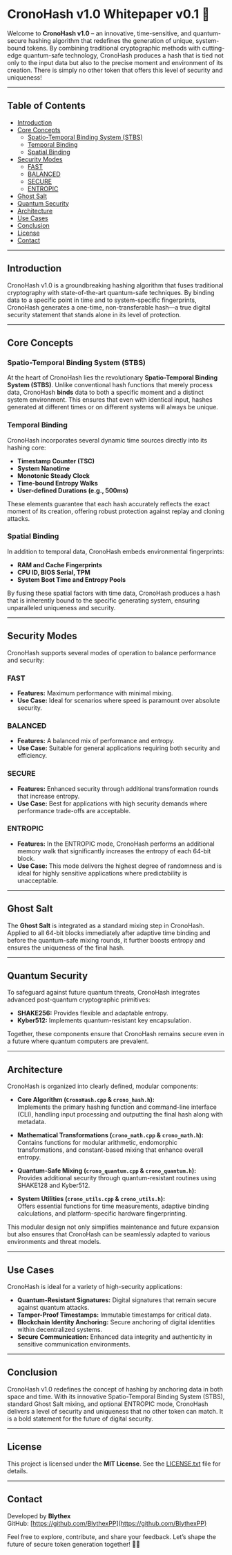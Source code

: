 # CronoHash v1.0 Whitepaper v0.1 🔐

Welcome to **CronoHash v1.0** – an innovative, time-sensitive, and quantum-secure hashing algorithm that redefines the generation of unique, system-bound tokens. By combining traditional cryptographic methods with cutting-edge quantum-safe technology, CronoHash produces a hash that is tied not only to the input data but also to the precise moment and environment of its creation. There is simply no other token that offers this level of security and uniqueness!

---

## Table of Contents
- [Introduction](#introduction)
- [Core Concepts](#core-concepts)
  - [Spatio-Temporal Binding System (STBS)](#spatio-temporal-binding-system-stbs)
  - [Temporal Binding](#temporal-binding)
  - [Spatial Binding](#spatial-binding)
- [Security Modes](#security-modes)
  - [FAST](#fast)
  - [BALANCED](#balanced)
  - [SECURE](#secure)
  - [ENTROPIC](#entropic)
- [Ghost Salt](#ghost-salt)
- [Quantum Security](#quantum-security)
- [Architecture](#architecture)
- [Use Cases](#use-cases)
- [Conclusion](#conclusion)
- [License](#license)
- [Contact](#contact)

---

## Introduction

CronoHash v1.0 is a groundbreaking hashing algorithm that fuses traditional cryptography with state-of-the-art quantum-safe techniques. By binding data to a specific point in time and to system-specific fingerprints, CronoHash generates a one-time, non-transferable hash—a true digital security statement that stands alone in its level of protection.

---

## Core Concepts

### Spatio-Temporal Binding System (STBS)
At the heart of CronoHash lies the revolutionary **Spatio-Temporal Binding System (STBS)**. Unlike conventional hash functions that merely process data, CronoHash **binds** data to both a specific moment and a distinct system environment. This ensures that even with identical input, hashes generated at different times or on different systems will always be unique.

### Temporal Binding
CronoHash incorporates several dynamic time sources directly into its hashing core:
- **Timestamp Counter (TSC)**
- **System Nanotime**
- **Monotonic Steady Clock**
- **Time-bound Entropy Walks**
- **User-defined Durations (e.g., 500ms)**

These elements guarantee that each hash accurately reflects the exact moment of its creation, offering robust protection against replay and cloning attacks.

### Spatial Binding
In addition to temporal data, CronoHash embeds environmental fingerprints:
- **RAM and Cache Fingerprints**
- **CPU ID, BIOS Serial, TPM**
- **System Boot Time and Entropy Pools**

By fusing these spatial factors with time data, CronoHash produces a hash that is inherently bound to the specific generating system, ensuring unparalleled uniqueness and security.

---

## Security Modes

CronoHash supports several modes of operation to balance performance and security:

### FAST
- **Features:** Maximum performance with minimal mixing.
- **Use Case:** Ideal for scenarios where speed is paramount over absolute security.

### BALANCED
- **Features:** A balanced mix of performance and entropy.
- **Use Case:** Suitable for general applications requiring both security and efficiency.

### SECURE
- **Features:** Enhanced security through additional transformation rounds that increase entropy.
- **Use Case:** Best for applications with high security demands where performance trade-offs are acceptable.

### ENTROPIC
- **Features:** In the ENTROPIC mode, CronoHash performs an additional memory walk that significantly increases the entropy of each 64-bit block.
- **Use Case:** This mode delivers the highest degree of randomness and is ideal for highly sensitive applications where predictability is unacceptable.

---

## Ghost Salt

The **Ghost Salt** is integrated as a standard mixing step in CronoHash. Applied to all 64-bit blocks immediately after adaptive time binding and before the quantum-safe mixing rounds, it further boosts entropy and ensures the uniqueness of the final hash.

---

## Quantum Security

To safeguard against future quantum threats, CronoHash integrates advanced post-quantum cryptographic primitives:
- **SHAKE256:** Provides flexible and adaptable entropy.
- **Kyber512:** Implements quantum-resistant key encapsulation.

Together, these components ensure that CronoHash remains secure even in a future where quantum computers are prevalent.

---

## Architecture

CronoHash is organized into clearly defined, modular components:

- **Core Algorithm (`CronoHash.cpp` & `crono_hash.h`):**  
  Implements the primary hashing function and command-line interface (CLI), handling input processing and outputting the final hash along with metadata.

- **Mathematical Transformations (`crono_math.cpp` & `crono_math.h`):**  
  Contains functions for modular arithmetic, endomorphic transformations, and constant-based mixing that enhance overall entropy.

- **Quantum-Safe Mixing (`crono_quantum.cpp` & `crono_quantum.h`):**  
  Provides additional security through quantum-resistant routines using SHAKE128 and Kyber512.

- **System Utilities (`crono_utils.cpp` & `crono_utils.h`):**  
  Offers essential functions for time measurements, adaptive binding calculations, and platform-specific hardware fingerprinting.

This modular design not only simplifies maintenance and future expansion but also ensures that CronoHash can be seamlessly adapted to various environments and threat models.

---

## Use Cases

CronoHash is ideal for a variety of high-security applications:
- **Quantum-Resistant Signatures:** Digital signatures that remain secure against quantum attacks.
- **Tamper-Proof Timestamps:** Immutable timestamps for critical data.
- **Blockchain Identity Anchoring:** Secure anchoring of digital identities within decentralized systems.
- **Secure Communication:** Enhanced data integrity and authenticity in sensitive communication environments.

---

## Conclusion

CronoHash v1.0 redefines the concept of hashing by anchoring data in both space and time. With its innovative Spatio-Temporal Binding System (STBS), standard Ghost Salt mixing, and optional ENTROPIC mode, CronoHash delivers a level of security and uniqueness that no other token can match. It is a bold statement for the future of digital security.

---

## License

This project is licensed under the **MIT License**. See the [LICENSE.txt](LICENSE.txt) file for details.

---

## Contact

Developed by **Blythex**  
GitHub: [https://github.com/BlythexPP](https://github.com/BlythexPP)

Feel free to explore, contribute, and share your feedback. Let’s shape the future of secure token generation together! 🔐🚀

